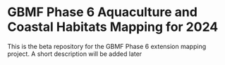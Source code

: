 # GBMF Phase 6 Aquaculture and Coastal Habitats Mapping for 2024
This is the beta repository for the GBMF Phase 6 extension mapping project. A short description will be added later
